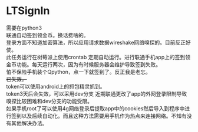 # LTSignIn
需要在python3  
联通自动签到领金币。换话费啥的。  
登录方面不知道加密算法，所以应用请求数据wireshake网络嗅探的。目前反正好使。  
此任务运行在树莓派上使用crontab 定期自动运行。进行联通手机app上的签到领金币功能。每天运行两次，因为有时候服务器会维护导致签到失败。  
怕不保险手机装个Qpython，点一下就签到了。反正我是老忘。  
~~已失效。~~  
token可以使用android上的抓包精灵抓到。  
token3天后会失效，可以采用dev分支
近期联通更改了app的外网登录限制导致嗅探比较困难和dev分支的功能受限。  
如果手机root了可以使用4g网络登录后提取app中的cookies然后导入到程序中进行签到以及后续自动化。而且这种方法需要用手机作为热点来连接网络。不知有没有其他解决办法。
